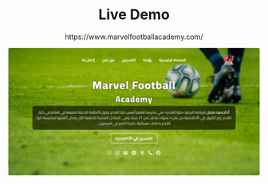 <h1 align='center'>Live Demo</h1>
<p align='center'>https://www.marvelfootballacademy.com/</p>

<p align='center'>
    <img src="./view.png" width="900" title="view">
</p>
